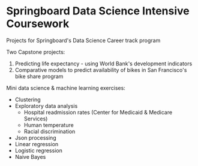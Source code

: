 # Springboard Data Science Intensive Coursework
Projects for Springboard's Data Science Career track program


Two Capstone projects: 
1. Predicting life expectancy - using World Bank's development indicators
2. Comparative models to predict availability of bikes in San Francisco's bike share program


Mini data science & machine learning exercises:
- Clustering
- Exploratory data analysis
	- Hospital readmission rates (Center for Medicaid & Medicare Services)
	- Human temperature
	- Racial discrimination
- Json processing
- Linear regression
- Logistic regression
- Naive Bayes